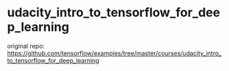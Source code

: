 # udacity_intro_to_tensorflow_for_deep_learning
original repo: https://github.com/tensorflow/examples/tree/master/courses/udacity_intro_to_tensorflow_for_deep_learning
